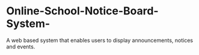 # Online-School-Notice-Board-System-
A web based system that enables users to display announcements, notices and events.
